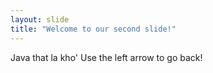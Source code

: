 ```yaml
---
layout: slide
title: "Welcome to our second slide!"
---
```

Java that la kho'
Use the left arrow to go back!